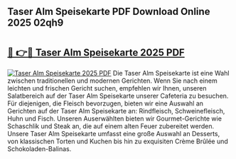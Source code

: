 ## Taser Alm Speisekarte PDF Download Online 2025 02qh9

# <h2><a href="http://gcbcjc3.nevu.top/?p=Taser+Alm+Speisekarte">🔗 👉🔴 Taser Alm Speisekarte 2025 PDF</a></h2>

[![Taser Alm Speisekarte 2025 PDF](https://i.imgur.com/dBaPXMq.png)](http://gcbcjc3.nevu.top/?p=Taser+Alm+Speisekarte)
Die Taser Alm Speisekarte ist eine Wahl zwischen traditionellen und modernen Gerichten. Wenn Sie nach einem leichten und frischen Gericht suchen, empfehlen wir Ihnen, unseren Salatbereich auf der Taser Alm Speisekarte unserer Cafeteria zu besuchen. Für diejenigen, die Fleisch bevorzugen, bieten wir eine Auswahl an Gerichten auf der Taser Alm Speisekarte an: Rindfleisch, Schweinefleisch, Huhn und Fisch. Unseren Auserwählten bieten wir Gourmet-Gerichte wie Schaschlik und Steak an, die auf einem alten Feuer zubereitet werden. Unsere Taser Alm Speisekarte umfasst eine große Auswahl an Desserts, von klassischen Torten und Kuchen bis hin zu exquisiten Crème Brûlée und Schokoladen-Balinas.
